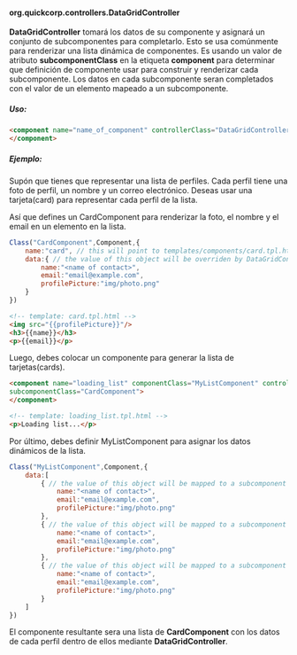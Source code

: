 #### org.quickcorp.controllers.DataGridController

**DataGridController** tomará los datos de su componente y asignará un conjunto de subcomponentes para completarlo.
Esto se usa comúnmente para renderizar una lista dinámica de componentes. Es usando un valor de atributo **subcomponentClass** en la etiqueta **component** para determinar que definición de componente usar para construir y renderizar cada subcomponente. Los datos en cada subcomponente seran completados con el valor de un elemento mapeado a un subcomponente.


##### Uso:

```html
<component name="name_of_component" controllerClass="DataGridController" subcomponentClass="SubComponentClass">
</component>
```

##### Ejemplo:

Supón que tienes que representar una lista de perfiles. Cada perfil tiene una foto de perfil, un nombre y un correo electrónico.
Deseas usar una tarjeta(card) para representar cada perfil de la lista.

Así que defines un CardComponent para renderizar la foto, el nombre y el email en un elemento en la lista.

```javascript
Class("CardComponent",Component,{
	name:"card", // this will point to templates/components/card.tpl.html
	data:{ // the value of this object will be overriden by DataGridController
		name:"<name of contact>",
		email:"email@example.com",
		profilePicture:"img/photo.png"
	}
})
```

```html
<!-- template: card.tpl.html -->
<img src="{{profilePicture}}"/>
<h3>{{name}}</h3>
<p>{{email}}</p>
```

Luego, debes colocar un componente para generar la lista de tarjetas(cards).

```html
<component name="loading_list" componentClass="MyListComponent" controllerClass="DataGridController"
subcomponentClass="CardComponent">
</component>
```

```html
<!-- template: loading_list.tpl.html -->
<p>Loading list...</p>
```

Por último, debes  definir MyListComponent para asignar los datos dinámicos de la lista.

```javascript
Class("MyListComponent",Component,{
	data:[
		{ // the value of this object will be mapped to a subcomponent by DataGridController
			name:"<name of contact>",
			email:"email@example.com",
			profilePicture:"img/photo.png"
		},
		{ // the value of this object will be mapped to a subcomponent by DataGridController
			name:"<name of contact>",
			email:"email@example.com",
			profilePicture:"img/photo.png"
		},
		{ // the value of this object will be mapped to a subcomponent by DataGridController
			name:"<name of contact>",
			email:"email@example.com",
			profilePicture:"img/photo.png"
		}
	]
})
```

El componente resultante sera una lista de **CardComponent** con los datos de cada perfil dentro de ellos mediante **DataGridController**.

